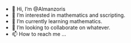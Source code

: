 - 👋 Hi, I’m @Almanzoris
- 👀 I’m interested in mathematics and sscripting.
- 🌱 I’m currently learning mathematics.
- 💞️ I’m looking to collaborate on whatever.
- 📫 How to reach me ...

<!---
Almanzoris/Almanzoris is a ✨ special ✨ repository because its `README.md` (this file) appears on your GitHub profile.
You can click the Preview link to take a look at your changes.
--->

